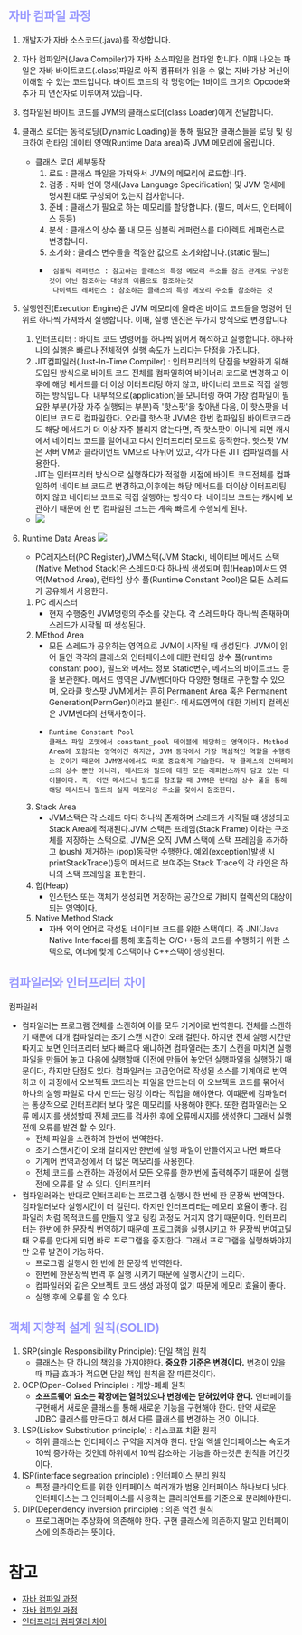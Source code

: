 ## __<span style="color:#9999ff">자바 컴파일 과정<span>__
1. 개발자가 자바 소스코드(.java)를 작성합니다.</br>

2. 자바 컴파일러(Java Compiler)가 자바 소스파일을 컴파일 합니다. 이때 나오는 파일은 자바 바이트코드(.class)파일로 아직 컴퓨터가 읽을 수 없는 자바 가상 머신이 이해할 수 있는 코드입니다. 바이트 코드의 각 명령어는 1바이트 크기의 Opcode와 추가 피 연산자로 이루어져 있습니다.

3. 컴파일된 바이트 코드를 JVM의 클래스로더(class Loader)에게 전달합니다.

4. 클래스 로더는 동적로딩(Dynamic Loading)을 통해 필요한 클래스들을 로딩 및 링크하여 런타임 데이터 영역(Runtime Data area)즉 JVM 메모리에 올립니다.
   - 클래스 로더 세부동작
     1. 로드 : 클래스 파일을 가져와서 JVM의 메모리에 로드합니다.
     2. 검증 : 자바 언어 명세(Java Language Specification) 및 JVM 명세에 명시된 대로 구성되어 있는지 검사합니다.
     3. 준비 : 클래스가 필요로 하는 메모리를 할당합니다. (필드, 메서드, 인터페이스 등등)
     4. 분석 : 클래스의 상수 풀 내 모든 심볼릭 레퍼런스를 다이렉트 레퍼런스로 변경합니다.
     5. 초기화 : 클래스 변수들을 적절한 값으로 초기화합니다.(static 필드)
     - ```
        심볼릭 레퍼런스 : 참고하는 클래스의 특정 메모리 주소를 참조 관계로 구성한 것이 아닌 참조하는 대상의 이름으로 참조하는것 
        다이렉트 레퍼런스 : 참조하는 클래스의 특정 메모리 주소를 참조하는 것
        ```

5. 실행엔진(Execution Engine)은 JVM 메모리에 올라온 바이트 코드들을 명령어 단위로 하나씩 가져와서 실행합니다. 이때, 실행 엔진은 두가지 방식으로 변경합니다.
   1. 인터프리터 : 바이트 코드 명령어를 하나씩 읽어서 해석하고 실행합니다. 하나하나의 실행은 빠르나 전체적인 실행 속도가 느리다는 단점을 가집니다.
   2. JIT컴파일러(Just-In-Time Compiler) : 인터프리터의 단점을 보완하기 위해 도입된 방식으로 바이트 코드 전체를 컴파일하여 바이너리 코드로 변경하고 이후에 해당 메서드를 더 이상 이터프리팅 하지 않고, 바이너리 코드로 직접 실행하는 방식입니다. 내부적으로(application)을 모니터링 하여 가장 컴파일이 필요한 부분(가장 자주 실행되는 부분)즉 '핫스팟'을 찾아낸 다음, 이 핫스팟을 네이티브 코드로 컴파일한다. 오라클 핫스팟 JVM은 한번 컴파일된 바이트코드라도 해당 메서드가 더 이상 자주 불리지 않는다면, 즉 핫스팟이 아니게 되면 캐시에서 네이티브 코드를 덜어내고 다시 인터프리터 모드로 동작한다. 핫스팟 VM은 서버 VM과 클라이언트 VM으로 나뉘어 있고, 각가 다른 JIT 컴파일러를 사용한다.</br>JIT는 인터프리터 방식으로 실행하다가 적절한 시점에 바이트 코드전체를 컴파일하여 네이티브 코드로 변경하고,이후에는 해당 메서드를 더이상 이터프리팅하지 않고 네이티브 코드로 직접 실행하는 방식이다. 네이티브 코드는 캐시에 보관하기 때문에 한 번 컴파일된 코드는 계속 빠르게 수행되게 된다.
   - ![](https://img1.daumcdn.net/thumb/R1280x0/?scode=mtistory2&fname=https%3A%2F%2Fblog.kakaocdn.net%2Fdn%2FcbmDfm%2FbtqYQw7KusY%2FDiAB9gtgkoDHnYRKkFw0P1%2Fimg.png)

6. Runtime Data Areas
![](https://img1.daumcdn.net/thumb/R1280x0/?scode=mtistory2&fname=https%3A%2F%2Fblog.kakaocdn.net%2Fdn%2FBGSPQ%2FbtqYZ61rAyg%2FWPBFyTHsypZ486Yh5pVj8k%2Fimg.png)
   - PC레지스터(PC Register),JVM스택(JVM Stack), 네이티브 메서드 스택(Native Method Stack)은 스레드마다 하나씩 생성되며 힙(Heap)메서드 영역(Method Area), 런타임 상수 풀(Runtime Constant Pool)은 모든 스레드가 공유해서 사용한다.
   1. PC 레지스터
      - 현재 수행중인 JVM명령의 주소를 갖는다. 각 스레드마다 하나씩 존재하며 스레드가 시작될 때 생성된다.
   2. MEthod Area
      - 모든 스레드가 공유하는 영역으로 JVM이 시작될 때 생성된다. JVM이 읽어 들인 각각의 클래스와 인터페이스에 대한 런타임 상수 풀(runtime constant pool), 필드와 메서드 정보 Static변수, 메서드의 바이트코드 등을 보관한다. 메서드 영역은 JVM벤더마다 다양한 형태로 구현할 수 있으며, 오라클 핫스팟 JVM에서는 흔히 Permanent Area 혹은 Permanent Generation(PermGen)이라고 불린다. 메서드영역에 대한 가비지 컬렉션은 JVM벤더의 선택사항이다.
      - ``` 
        Runtime Constant Pool 
        클래스 파일 포맷에서 constant_pool 테이블에 해당하는 영역이다. Method Area에 포함되는 영역이긴 하지만, JVM 동작에서 가장 핵심적인 역할을 수행하는 곳이기 때문에 JVM명세에서도 따로 중요하게 기술한다. 각 클래스와 인터페이스의 상수 뿐만 아니라, 메서드와 필드에 대한 모든 레퍼런스까지 담고 있는 테이블이다. 즉, 어떤 메서드나 필드를 참조할 때 JVM은 런타임 상수 풀을 통해 해당 메서드나 필드의 실제 메모리상 주소를 찾아서 참조한다.
   3. Stack Area
      - JVM스택은 각 스레드 마다 하나씩 존재하며 스레드가 시작될 떄 생성되고 Stack Area에 적재된다.JVM 스택은 프레임(Stack Frame) 이라는 구조체를 저장하는 스택으로, JVM은 오직 JVM 스택에 스택 프레임을 추가하고 (push) 제거하는 (pop)동작만 수행한다. 예외(exception)발생 시 printStackTrace()등의 메서드로 보여주는 Stack Trace의 각 라인은 하나의 스택 프레임을 표현한다.
   4. 힙(Heap)
      - 인스턴스 또는 객체가 생성되면 저장하는 공간으로 가비지 컬렉션의 대상이 되는 영역이다.
   5. Native Method Stack
      - 자바 외의 언어로 작성된 네이티브 코드를 위한 스택이다. 즉 JNI(Java Native Interface)를 통해 호출하는 C/C++등의 코드를 수행하기 위한 스택으로, 어너에 맞게 C스택이나 C++스택이 생성된다.

## __<span style="color:#9999ff">컴파일러와 인터프리터 차이</span>__
컴파일러
- 컴파일러는 프로그램 전체를 스캔하여 이를 모두 기계어로 번역한다. 전체를 스캔하기 때문에 대개 컴파일러는 초기 스캔 시간이 오래 걸린다. 하지만 전체 실행 시간만 따지고 보면 인터프리터 보다 빠르다 왜냐하면 컴파일러는 초기 스캔을 마치면 실행파일을 만들어 놓고 다음에 실행할때 이전에 만들어 놓았던 실행파일을 실행하기 때문이다, 하지만 단점도 있다. 컴파일러는 고급언어로 작성된 소스를 기계어로 번역하고 이 과정에서 오브젝트 코드라는 파일을 만드는데 이 오브젝트 코드를 묶어서 하나의 실행 파일로 다시 만드는 링킹 이라는 작업을 해야한다. 이떄문에 컴파일러는 통상적으로 인터프리터 보다 많은 메모리를 사용해야 한다. 또한 컴파일러는 오류 메시지를 생성할때 전체 코드를 검사한 후에 오류메시지를 생성한다 그래서 실행 전에 오류를 발견 할 수 있다.
  - 전체 파일을 스캔하여 한번에 번역한다.
  - 초기 스캔시간이 오래 걸리지만 한번에 실행 파일이 만들어지고 나면 빠르다
  - 기계어 번역과정에서 더 많은 메모리를 사용한다.
  - 전체 코드를 스캔하는 과정에서 모든 오류를 한꺼번에 출력해주기 때문에 실행전에 오류를 알 수 있다.
인터프리터
- 컴파일러와는 반대로 인터프리터는 프로그램 실행시 한 번에 한 문장씩 번역한다. 컴파일러보다 실행시간이 더 걸린다. 하지만 인터프리터는 메모리 효율이 좋다. 컴파일러 처럼 목적코드를 만들지 않고 링킹 과정도 거치지 않기 때문이다. 인터프리터는 한번에 한 문장씩 번역하기 때문에 프로그램을 실행시키고 한 문장씩 번여고딜때 오류를 만다게 되면 바로 프로그램을 중지한다. 그래서 프로그램을 실행해봐야지만 오류 발견이 가능하다.
  - 프로그램 실행시 한 번에 한 문장씩 번역한다.
  - 한번에 한문장씩 번역 후 실행 시키기 때문에 실행시간이 느리다.
  - 컴파일러와 같은 오브젝트 코드 생성 과정이 없기 때문에 메모리 효율이 좋다.
  - 실행 후에 오류를 알 수 있다.



## __<span style="color:#9999ff">객체 지향적 설계 원칙(SOLID)</span>__
1. SRP(single Responsibility Principle): 단일 책임 원칙
   - 클래스는 단 하나의 책임을 가져야한다. **중요한 기준은 변경이다.**
  변경이 있을 때 파급 효과가 적으면 단일 책임 원칙을 잘 따른것이다.
2. OCP(Open-Colsed Principle) : 개방-폐쇄 원칙
   - **소프트웨어 요소는 확장에는 열려있으나 변경에는 닫혀있어야 한다.**
 인터페이를 구현해서 새로운 클래스를 통해 새로운 기능을 구현해야 한다. 만약 새로운 JDBC 클래스를 만든다고 해서 다른 클래스를 변경하는 것이 아니다.
3. LSP(Liskov Substitution principle) : 리스코프 치환 원칙
   - 하위 클래스는 인터페이스 규약을 지켜야 한다. 만일 엑셀 인터페이스는 속도가 10씩 증가하는 것인데 하위에서 10씩 감소하는 기능을 하는것은 원칙을 어긴것이다.
4. ISP(interface segreation principle) : 인터페이스 분리 원칙
   - 특정 클라이언트를 위한 인터페이스 여러개가 범용 인터페이스 하나보다 낫다. 인터페이스는 그 인터페이스를 사용하는 클라리언트를 기준으로 분리해야한다.
5. DIP(Dependency inversion principle) : 의존 역전 원칙
   - 프로그래머는 추상화에 의존해야 한다.
  구현 클래스에 의존하지 말고 인터페이스에 의존하라는 뜻이다.


# 참고
- [자바 컴파일 과정](https://developer-youn.tistory.com/38)
- [자바 컴파일 과정](https://gyoogle.dev/blog/computer-language/Java/%EC%BB%B4%ED%8C%8C%EC%9D%BC%20%EA%B3%BC%EC%A0%95.html)
- [인터프리터 컴파일러 차이](https://velog.io/@jhur98/%EC%BB%B4%ED%8C%8C%EC%9D%BC%EB%9F%ACcompiler%EC%99%80-%EC%9D%B8%ED%84%B0%ED%94%84%EB%A6%AC%ED%84%B0interpreter%EC%9D%98-%EC%B0%A8%EC%9D%B4)